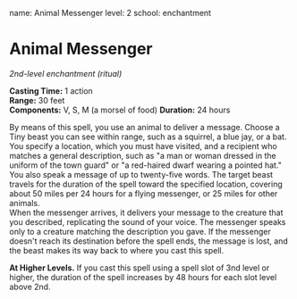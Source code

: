 name: Animal Messenger
level: 2
school: enchantment

# Animal Messenger 
_2nd-level enchantment (ritual)_ 

**Casting Time:** 1 action    
**Range:** 30 feet    
**Components:** V, S, M (a morsel of food) 
**Duration:** 24 hours 

By means of this spell, you use an animal to deliver a message. Choose a Tiny beast you can see within range, such as a squirrel, a blue jay, or a bat. You specify a location, which you must have visited, and a recipient who matches a general description, such as "a man or woman dressed in the uniform of the town guard" or "a red-haired dwarf wearing a pointed hat." You also speak a message of up to twenty-five words. The target beast travels for the duration of the spell toward the specified location, covering about 50 miles per 24 hours for a flying messenger, or 25 miles for other animals.    
When the messenger arrives, it delivers your message to the creature that you described, replicating the sound of your voice. The messenger speaks only to a creature matching the description you gave. If the messenger doesn't reach its destination before the spell ends, the message is lost, and the beast makes its way back to where you cast this spell. 

**At Higher Levels.** If you cast this spell using a spell slot of 3nd level or higher, the duration of the spell increases by 48 hours for each slot level above 2nd. 